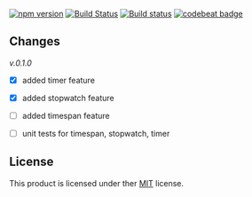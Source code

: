 [![npm version](https://badge.fury.io/js/sharp-timer.svg)](https://badge.fury.io/js/sharp-timer)
[![Build Status](https://travis-ci.com/afractal/SharpTimer.svg?token=sN9qiKvy34fJyhwzHohM&branch=master)](https://travis-ci.com/afractal/SharpTimer)
[![Build status](https://ci.appveyor.com/api/projects/status/grw42490qo9lnokb?svg=true)](https://ci.appveyor.com/project/hermesxgjini/sharptimer)
[![codebeat badge](https://codebeat.co/badges/4b996a15-b593-4b28-9c61-84e0029912fc)](https://codebeat.co/projects/github-com-afractal-sharptimer-master)


## Changes

*v.0.1.0*

- [x] added timer feature
- [x] added stopwatch feature
- [ ] added timespan feature
- [ ] unit tests for timespan, stopwatch, timer



## License

This product is licensed under ther [MIT](https://choosealicense.com/licenses/mit/) license.

